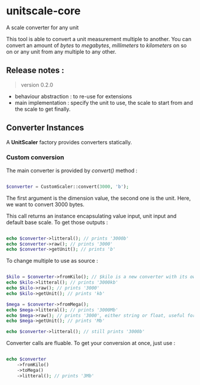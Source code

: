 # unitscale-core
A scale converter for any unit

This tool is able to convert a unit measurement multiple to another.
You can convert an amount of _bytes_ to _megabytes_, *millimeters* to *kilometers* on so on or any unit from any multiple to any other.

## Release notes :

> version 0.2.0

- behaviour abstraction : to re-use for extensions
- main implementation : specify the unit to use, the scale to start from and the scale to get finally.

## Converter Instances

A **UnitScaler** factory provides converters statically.

### Custom conversion

The main converter is provided by _convert()_ method :

```php

$converter = CustomScaler::convert(3000, 'b');

```

The first argument is the dimension value, the second one is the unit. Here, we want to convert 3000 bytes.

This call returns an instance encapsulating value input, unit input and default base scale.
To get those outputs :

```php

echo $converter->litteral(); // prints '3000b'
echo $converter->raw(); // prints '3000'
echo $converter->getUnit(); // prints 'b'

```

To change multiple to use as source :

```php

$kilo = $converter->fromKilo(); // $kilo is a new converter with its own values
echo $kilo->litteral(); // prints '3000kb'
echo $kilo->raw(); // prints '3000'
echo $kilo->getUnit(); // prints 'kb'

$mega = $converter->fromMega();
echo $mega->litteral(); // prints '3000Mb'
echo $mega->raw(); // prints '3000', either string or float, useful for strict comparison
echo $mega->getUnit(); // prints 'Mb'

echo $converter->litteral(); // still prints '3000b'

```

Converter calls are fluable.
To get your conversion at once, just use :

```php

echo $converter
    ->fromKilo()
    ->toMega()
    ->litteral(); // prints '3Mb'

```
